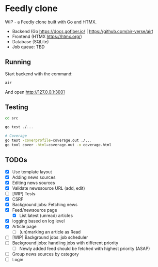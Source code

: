 # Feedly clone

WIP - a Feedly clone built with Go and HTMX.

- Backend (Go https://docs.gofiber.io/ | https://github.com/air-verse/air)
- Frontend (HTMX https://htmx.org/)
- Database (SQLite)
- Job queue: TBD

## Running

Start backend with the command:

```sh
air
```

And open http://127.0.0.1:3001

## Testing

```sh
cd src

go test ./...

# Coverage
go test -coverprofile=coverage.out ./...
go tool cover -html=coverage.out -o coverage.html
```

## TODOs

- [x] Use template layout
- [x] Adding news sources
- [x] Editing news sources
- [x] Validate newssource URL (add, edit)
- [ ] [WIP] Tests
- [x] CSRF
- [x] Background jobs: Fetching news
- [x] Feed/newsource page
  - [x] List latest (unread) articles
- [x] logging based on log level
- [x] Article page
  - [ ] (un)marking an article as Read
- [ ] [WIP] Background jobs: job scheduler
- [ ] Background jobs: handling jobs with different priority
  - [ ] Newly added feed should be fetched with highest priority (ASAP)
- [ ] Group news sources by category
- [ ] Login
